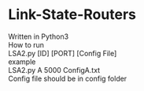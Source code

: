 # Link-State-Routers
Written in Python3 <br>
How to run <br>
LSA2.py [ID] [PORT] [Config File] <br>
example <br>
LSA2.py A 5000 ConfigA.txt <br>
Config file should be in config folder <br>
